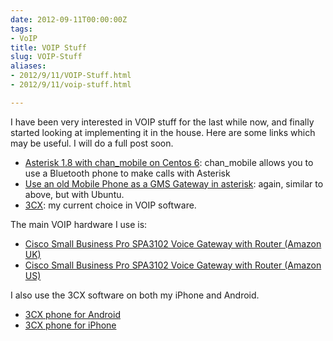 ```yaml
---
date: 2012-09-11T00:00:00Z
tags:
- VoIP
title: VOIP Stuff
slug: VOIP-Stuff
aliases:
- 2012/9/11/VOIP-Stuff.html
- 2012/9/11/voip-stuff.html

---
```

 

I have been very interested in VOIP stuff for the last while now, and finally started looking at implementing it in the house. Here are some links which may be useful. I will do a full post soon.

* [Asterisk 1.8 with chan_mobile on Centos 6][1]: chan_mobile allows you to use a Bluetooth phone to make calls with Asterisk
* [Use an old Mobile Phone as a GMS Gateway in asterisk][2]: again, similar to above, but with Ubuntu.
* [3CX][3]: my current choice in VOIP software.

The main VOIP hardware I use is:

* [Cisco Small Business Pro SPA3102 Voice Gateway with Router (Amazon UK)][4]
* [Cisco Small Business Pro SPA3102 Voice Gateway with Router (Amazon US)][5]

I also use the 3CX software on both my iPhone and Android.

* [3CX phone for Android][6]
* [3CX phone for iPhone][7]

[1]:http://wiki.stocksy.co.uk/wiki/Asterisk_1.8_with_chan_mobile_on_CentOS_6
[2]:http://www.stocksy.co.uk/articles/Networks/use_an_old_mobile_phone_as_a_gsm_gateway_in_asterisk/
[3]:http://www.3cx.com/
[4]:http://www.amazon.co.uk/gp/product/B000TSJ5JK/ref=as_li_ss_tl?ie=UTF8&camp=1634&creative=19450&creativeASIN=B000TSJ5JK&linkCode=as2&tag=tiescomclo-21
[5]:http://www.amazon.com/gp/product/B000FKP55U/ref=as_li_ss_tl?ie=UTF8&camp=1789&creative=390957&creativeASIN=B000FKP55U&linkCode=as2&tag=lotassmartmann00
[6]:https://play.google.com/store/apps/details?id=com.tcx.sip.ui
[7]:http://target.georiot.com/Proxy.ashx?grid=621&GR_URL=http%3A%2F%2Fitunes.apple.com%2Fie%2Fapp%2F3cxphone-for-iphone%2Fid392927995%3Fmt%3D8
